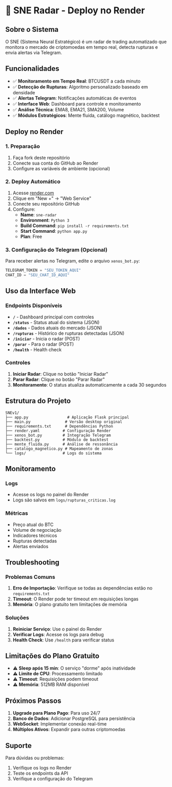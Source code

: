 # 🚀 SNE Radar - Deploy no Render

## Sobre o Sistema

O SNE (Sistema Neural Estratégico) é um radar de trading automatizado que monitora o mercado de criptomoedas em tempo real, detecta rupturas e envia alertas via Telegram.

## Funcionalidades

- ✅ **Monitoramento em Tempo Real**: BTCUSDT a cada minuto
- ✅ **Detecção de Rupturas**: Algoritmo personalizado baseado em densidade
- ✅ **Alertas Telegram**: Notificações automáticas de eventos
- ✅ **Interface Web**: Dashboard para controle e monitoramento
- ✅ **Análise Técnica**: EMA8, EMA21, SMA200, Volume
- ✅ **Módulos Estratégicos**: Mente fluida, catálogo magnético, backtest

## Deploy no Render

### 1. Preparação

1. Faça fork deste repositório
2. Conecte sua conta do GitHub ao Render
3. Configure as variáveis de ambiente (opcional)

### 2. Deploy Automático

1. Acesse [render.com](https://render.com)
2. Clique em "New +" → "Web Service"
3. Conecte seu repositório GitHub
4. Configure:
   - **Name**: `sne-radar`
   - **Environment**: `Python 3`
   - **Build Command**: `pip install -r requirements.txt`
   - **Start Command**: `python app.py`
   - **Plan**: Free

### 3. Configuração do Telegram (Opcional)

Para receber alertas no Telegram, edite o arquivo `xenos_bot.py`:

```python
TELEGRAM_TOKEN = "SEU_TOKEN_AQUI"
CHAT_ID = "SEU_CHAT_ID_AQUI"
```

## Uso da Interface Web

### Endpoints Disponíveis

- **`/`** - Dashboard principal com controles
- **`/status`** - Status atual do sistema (JSON)
- **`/dados`** - Dados atuais do mercado (JSON)
- **`/rupturas`** - Histórico de rupturas detectadas (JSON)
- **`/iniciar`** - Inicia o radar (POST)
- **`/parar`** - Para o radar (POST)
- **`/health`** - Health check

### Controles

1. **Iniciar Radar**: Clique no botão "Iniciar Radar"
2. **Parar Radar**: Clique no botão "Parar Radar"
3. **Monitoramento**: O status atualiza automaticamente a cada 30 segundos

## Estrutura do Projeto

```
SNEv1/
├── app.py                 # Aplicação Flask principal
├── main.py               # Versão desktop original
├── requirements.txt      # Dependências Python
├── render.yaml          # Configuração Render
├── xenos_bot.py         # Integração Telegram
├── backtest.py          # Módulo de backtest
├── mente_fluida.py      # Análise de ressonância
├── catalogo_magnetico.py # Mapeamento de zonas
└── logs/                # Logs do sistema
```

## Monitoramento

### Logs
- Acesse os logs no painel do Render
- Logs são salvos em `logs/rupturas_criticas.log`

### Métricas
- Preço atual do BTC
- Volume de negociação
- Indicadores técnicos
- Rupturas detectadas
- Alertas enviados

## Troubleshooting

### Problemas Comuns

1. **Erro de Importação**: Verifique se todas as dependências estão no `requirements.txt`
2. **Timeout**: O Render pode ter timeout em requisições longas
3. **Memória**: O plano gratuito tem limitações de memória

### Soluções

1. **Reiniciar Serviço**: Use o painel do Render
2. **Verificar Logs**: Acesse os logs para debug
3. **Health Check**: Use `/health` para verificar status

## Limitações do Plano Gratuito

- ⚠️ **Sleep após 15 min**: O serviço "dorme" após inatividade
- ⚠️ **Limite de CPU**: Processamento limitado
- ⚠️ **Timeout**: Requisições podem timeout
- ⚠️ **Memória**: 512MB RAM disponível

## Próximos Passos

1. **Upgrade para Plano Pago**: Para uso 24/7
2. **Banco de Dados**: Adicionar PostgreSQL para persistência
3. **WebSocket**: Implementar conexão real-time
4. **Múltiplos Ativos**: Expandir para outras criptomoedas

## Suporte

Para dúvidas ou problemas:
1. Verifique os logs no Render
2. Teste os endpoints da API
3. Verifique a configuração do Telegram
